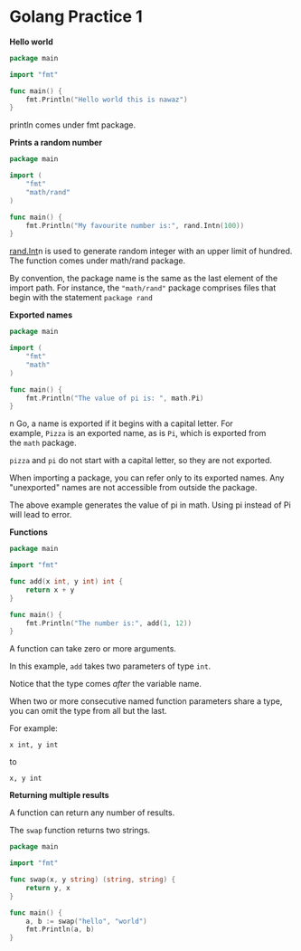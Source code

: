 # Golang Practice 1

**Hello world**

```go
package main

import "fmt"

func main() {
	fmt.Println("Hello world this is nawaz")
}
```

println comes under fmt package.

**Prints a random number**

```go
package main

import (
	"fmt"
	"math/rand"
)

func main() {
	fmt.Println("My favourite number is:", rand.Intn(100))
}
```

[rand.Int](http://rand.Int)n is used to generate random integer with an upper limit of hundred. The function comes under math/rand package.

By convention, the package name is the same as the last element of the import path. For instance, the `"math/rand"` package comprises files that begin with the statement `package rand`

**Exported names**

```go
package main

import (
	"fmt"
	"math"
)

func main() {
	fmt.Println("The value of pi is: ", math.Pi)
}
```

n Go, a name is exported if it begins with a capital letter. For example, `Pizza` is an exported name, as is `Pi`, which is exported from the `math` package.

`pizza` and `pi` do not start with a capital letter, so they are not exported.

When importing a package, you can refer only to its exported names. Any "unexported" names are not accessible from outside the package.

The above example generates the value of pi in math. Using pi instead of Pi will lead to error.

**Functions**

```go
package main

import "fmt"

func add(x int, y int) int {
	return x + y
}

func main() {
	fmt.Println("The number is:", add(1, 12))
}
```

A function can take zero or more arguments.

In this example, `add` takes two parameters of type `int`.

Notice that the type comes *after* the variable name.

When two or more consecutive named function parameters share a type, you can omit the type from all but the last.

For example:

```
x int, y int
```

to

```
x, y int
```

**Returning multiple results**

A function can return any number of results.

The `swap` function returns two strings.

```go
package main

import "fmt"

func swap(x, y string) (string, string) {
	return y, x
}

func main() {
	a, b := swap("hello", "world")
	fmt.Println(a, b)
}
```